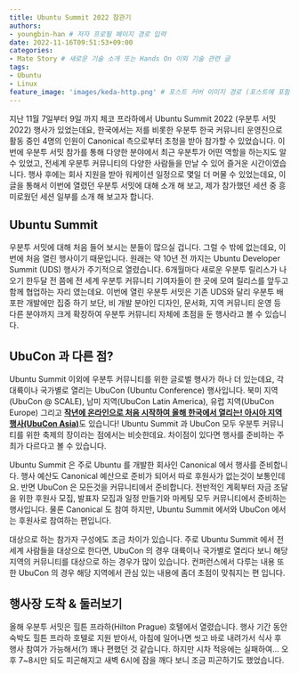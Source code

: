 ```yaml
---
title: Ubuntu Summit 2022 참관기 
authors:
- youngbin-han # 저자 프로필 페이지 경로 입력
date: 2022-11-16T09:51:53+09:00
categories:
- Mate Story # 새로운 기술 소개 또는 Hands On 이외 기술 관련 글
tags:
- Ubuntu
- Linux
feature_image: 'images/keda-http.png' # 포스트 커버 이미지 경로 (포스트에 포함된 이미지 중 하나 지정. 필드 제거하면 기본 이미지가 나옵니다.)
---
```


지난 11월 7일부터 9일 까지 체코 프라하에서 Ubuntu Summit 2022 (우분투 서밋 2022) 행사가 있었는데요, 한국에서는 저를 비롯한 우분투 한국 커뮤니티 운영진으로 활동 중인 4명의 인원이 Canonical 측으로부터 초청을 받아 참가할 수 있었습니다. 이번에 우분투 서밋 참가를 통해 다양한 분야에서 최근 우분투가 어떤 역할을 하는지도 알 수 있었고, 전세계 우분투 커뮤니티의 다양한 사람들을 만날 수 있어 즐거운 시간이였습니다. 행사 후에는 회사 지원을 받아 워케이션 일정으로 몇일 더 머물 수 있었는데요, 이 글을 통해서 이번에 열렸던 우분투 서밋에 대해 소개 해 보고, 제가 참가했던 세션 중 흥미로웠던 세션 일부를 소개 해 보고자 합니다.

## Ubuntu Summit
우분투 서밋에 대해 처음 들어 보시는 분들이 많으실 겁니다. 그럴 수 밖에 없는데요, 이번에 처음 열린 행사이기 때문입니다. 원래는 약 10년 전 까지는 Ubuntu Developer Summit (UDS) 행사가 주기적으로 열렸습니다. 6개월마다 새로운 우분투 릴리스가 나오기 한두달 전 쯤에 전 세계 우분투 커뮤니티 기여자들이 한 곳에 모여 릴리스를 앞두고 함께 협업하는 자리 였는데요. 이번에 열린 우분투 서밋은 기존 UDS와 달리 우분투 배포판 개발에만 집중 하기 보단, 비 개발 분야인 디자인, 문서화, 지역 커뮤니티 운영 등 다른 분야까지 크게 확장하여 우분투 커뮤니티 자체에 초점을 둔 행사라고 볼 수 있습니다.

## UbuCon 과 다른 점?
Ubuntu Summit 이외에 우분투 커뮤니티를 위한 글로벌 행사가 하나 더 있는데요, 각 대륙이나 국가별로 열리는 UbuCon (Ubuntu Conference) 행사입니다. 북미 지역 (UbuCon @ SCALE), 남미 지역(UbuCon Latin America), 유럽 지역(UbuCon Europe) 그리고 [**작년에 온라인으로 처음 시작하여 올해 한국에서 열리는! 아시아 지역 행사(UbuCon Asia)**](https://2022.ubucon.asia/ko)도 있습니다! Ubuntu Summit 과 UbuCon 모두 우분투 커뮤니티를 위한 축제의 장이라는 점에서는 비슷한데요. 차이점이 있다면 행사를 준비하는 주최가 다르다고 볼 수 있습니다.

Ubuntu Summit 은 주로 Ubuntu 를 개발한 회사인 Canonical 에서 행사를 준비합니다. 행사 예산도 Canonical 예산으로 준비가 되어서 따로 후원사가 없는것이 보통인데요. 반면 UbuCon 은 모든것을 커뮤니티에서 준비합니다. 전반적인 계획부터 자금 조달을 위한 후원사 모집, 발표자 모집과 일정 만들기와 마케팅 모두 커뮤니티에서 준비하는 행사입니다. 물론 Canonical 도 참여 하지만, Ubuntu Summit 에서와 UbuCon 에서는 후원사로 참여하는 편입니다. 

대상으로 하는 참가자 구성에도 조금 차이가 있습니다. 주로 Ubuntu Summit 에서 전세계 사람들을 대상으로 한다면, UbuCon 의 경우 대륙이나 국가별로 열리다 보니 해당 지역의 커뮤니티를 대상으로 하는 경우가 많이 있습니다. 컨퍼런스에서 다루는 내용 또한 UbuCon 의 경우 해당 지역에서 관심 있는 내용에 좀더 초점이 맞춰지는 편 입니다.

## 행사장 도착 & 둘러보기
올해 우분투 서밋은 힐튼 프라하(Hilton Prague) 호텔에서 열렸습니다. 행사 기간 동안 숙박도 힐튼 프라하 호텔로 지원 받아서, 아침에 일어나면 씻고 바로 내려가서 식사 후 행사 참여가 가능해서(?) 꽤나 편했던 것 같습니다. 하지만 시차 적응에는 실패하여... 오후 7~8시만 되도 피곤해지고 새벽 6시에 잠을 깨다 보니 조금 피곤하기도 했었습니다. 
